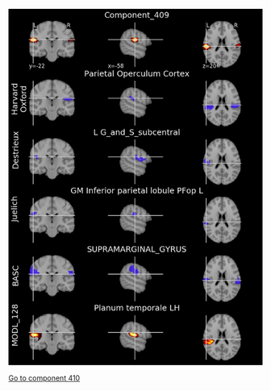 


![409](preliminary/409.jpg "Component 409")

[Go to component 410](https://parietal-inria.github.io/MODL_atlas/512/410 "Component 410")